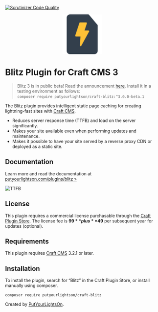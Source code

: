 [![Scrutinizer Code Quality](https://scrutinizer-ci.com/g/putyourlightson/craft-blitz/badges/quality-score.png?b=develop-3.0.0)](https://scrutinizer-ci.com/g/putyourlightson/craft-blitz/?branch=develop-3.0.0)

<p align="center"><img width="130" src="src/icon.svg"></p>

# Blitz Plugin for Craft CMS 3

> Blitz 3 is in public beta! Read the announcement [here](https://putyourlightson.com/articles/blitz-3-is-here-hello-jamstack). Install it in a testing environment as follows:  
`composer require putyourlightson/craft-blitz:^3.0.0-beta.1`

The Blitz plugin provides intelligent static page caching for creating lightning-fast sites with [Craft CMS](https://craftcms.com/).

- Reduces server response time (TTFB) and load on the server significantly. 
- Makes your site available even when performing updates and maintenance.
- Makes it possible to have your site served by a reverse proxy CDN or deployed as a static site.

## Documentation

Learn more and read the documentation at [putyourlightson.com/plugins/blitz »](https://putyourlightson.com/plugins/blitz)

![TTFB](https://putyourlightson.com/assets/images/plugins/blitz/ttfb.png)  

## License

This plugin requires a commercial license pur­chas­able through the [Craft Plugin Store](https://plugins.craftcms.com/blitz). The license fee is **$99** plus **$49** per subsequent year for updates (optional).

## Requirements

This plugin requires [Craft CMS](https://craftcms.com/) 3.2.1 or later.

## Installation

To install the plugin, search for “Blitz” in the Craft Plugin Store, or install manually using composer.

```
composer require putyourlightson/craft-blitz
```

Created by [PutYourLightsOn](https://putyourlightson.com/).
